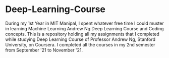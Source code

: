 # Deep-Learning-Course


During my 1st Year in MIT Manipal, I spent whatever free time I could muster in learning Machine Learning Andrew Ng Deep Learning Course and Coding concepts. This is a repository holding all my assignments that I completed while studying Deep Learning Course of Professor Andrew Ng, Stanford University, on Coursera. I completed all the courses in my 2nd semester from September '21 to November '21.
